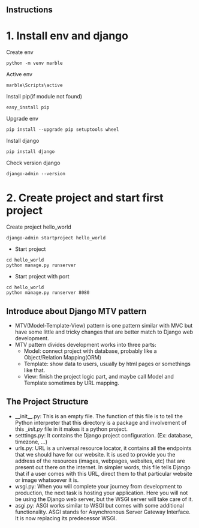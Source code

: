 ## Instructions
# 1. Install env and django
Create env
```shell
python -m venv marble
```
Active env
```shell
marble\Scripts\active
```
Install pip(if module not found)
```shell
easy_install pip
```
Upgrade env
```shell
pip install --upgrade pip setuptools wheel
```
Install django
```shell
pip install django
```
Check version django
```shell
django-admin --version
```
# 2. Create project and start first project
Create project hello_world
```shell
django-admin startproject hello_world
```
* Start project
```shell
cd hello_world
python manage.py runserver
```
* Start project with port
```shell
cd hello_world
python manage.py runserver 8080
```

## Introduce about Django MTV pattern
* MTV(Model-Template-View) pattern is one pattern similar with MVC but have some little and tricky changes that are better match to Django web development.
* MTV pattern divides development works into three parts:
    * Model: connect project with database, probably like a Object/Relation Mapping(ORM)
    * Template: show data to users, usually by html pages or somethings like that.
    * View: finish the project logic part, and maybe call Model and Template sometimes by URL mapping.

## The Project Structure
* &lowbar;&lowbar;init&lowbar;&lowbar;.py: This is an empty file. The function of this file is to tell the Python interpreter that this directory is a package and involvement of this __init.py_ file in it makes it a python project.
* setttings.py: It contains the Django project configuration. (Ex: database, timezone, ...)
* urls.py: URL is a universal resource locator, it contains all the endpoints that we should have for our website. It is used to provide you the address of the resources (images, webpages, websites, etc) that are present out there on the internet. In simpler words, this file tells Django that if a user comes with this URL, direct them to that particular website or image whatsoever it is.
* wsgi.py: When you will complete your journey from development to production, the next task is hosting your application. Here you will not be using the Django web server, but the WSGI server will take care of it.
* asgi.py: ASGI works similar to WSGI but comes with some additional functionality.  ASGI stands for Asynchronous Server Gateway Interface. It is now replacing its predecessor WSGI.
